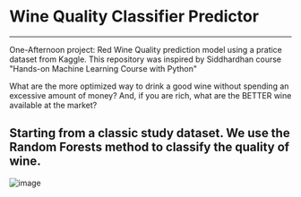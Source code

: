 # Wine Quality Classifier Predictor
--- 
One-Afternoon project: Red Wine Quality prediction model using a pratice dataset from Kaggle. This repository was inspired by 
Siddhardhan course "Hands-on Machine Learning Course with Python"

What are the more optimized way to drink a good wine without spending an excessive amount of money? And, if you are rich, what are the BETTER wine available at the market? 

Starting from a classic study dataset. We use the Random Forests method to classify the quality of wine.
--- 
![image](https://user-images.githubusercontent.com/78585520/190715855-ba382d83-6f6e-43f7-86c7-c38b7c5cea0b.png)
 
